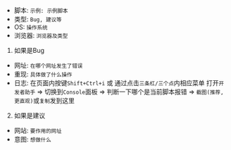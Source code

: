 - 脚本: `示例: 示例脚本`
- 类型: `Bug, 建议等`
- OS: `操作系统`
- 浏览器: `浏览器及类型`

1. 如果是Bug
- 网址: `在哪个网址发生了错误`
- 重现: `具体做了什么操作`
- 日志: 在页面内按键`Shift+Ctrl+i` 或 通过点击`三条杠/三个点`内相应菜单 打开`开发者助手` => 切换到`Console`面板 => 判断一下哪个是当前脚本报错 => `截图(推荐,更直观)`或`复制`发到这里

2. 如果是建议
- 网站: `要作用的网址`
- 意图: `想做什么`
